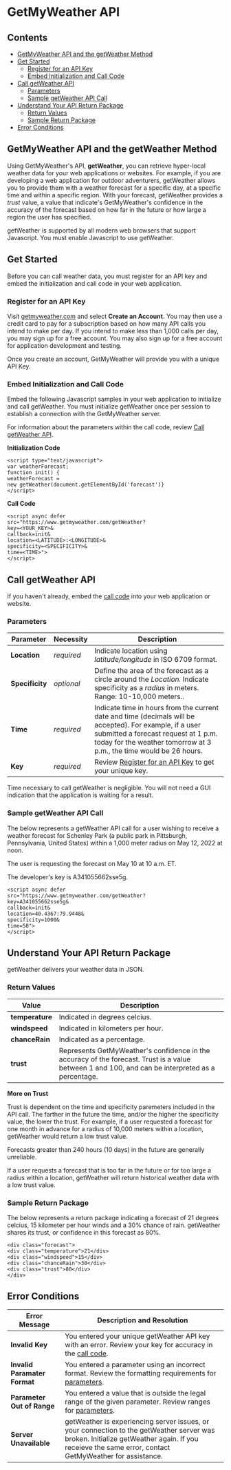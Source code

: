 # GetMyWeather API

## Contents

- [GetMyWeather API and the getWeather Method](#intro)
- [Get Started](#get-started)
  - [Register for an API Key](#key)
  - [Embed Initialization and Call Code](#embed)
- [Call getWeather API](#call)
  - [Parameters](#parameters)
  - [Sample getWeather API Call](#sample-call)
- [Understand Your API Return Package](#return)
  - [Return Values](#return-values)
  - [Sample Return Package](#sample-return)
- [Error Conditions](#errors)

<a id="intro"/>

## GetMyWeather API and the getWeather Method

Using GetMyWeather's API, **getWeather**, you can retrieve hyper-local weather data for your web applications or websites. For example, if you are developing a web application for outdoor adventurers, getWeather allows you to provide them with a weather forecast for a specific day, at a specific time and within a specific region. With your forecast, getWeather provides a *trust* value, a value that indicate's GetMyWeather's confidence in the accuracy of the forecast based on how far in the future or how large a region the user has specified.

getWeather is supported by all modern web browsers that support Javascript. You must enable Javascript to use getWeather.

<a id="get-started"/>

## Get Started

Before you can call weather data, you must register for an API key and embed the initialization and call code in your web application.

<a id="key"/>

### Register for an API Key

Visit [getmyweather.com](https://www.getmyweather.com) and select **Create an Account.** You may then use a credit card to pay for a subscription based on how many API calls you intend to make per day. If you intend to make less than 1,000 calls per day, you may sign up for a free account. You may also sign up for a free account for application development and testing.

Once you create an account, GetMyWeather will provide you with a unique API Key.

<a id="embed"/>

### Embed Initialization and Call Code

Embed the following Javascript samples in your web application to initialize and call getWeather. You must initialize getWeather once per session to establish a connection with the GetMyWeather server.

For information about the parameters within the call code, review [Call getWeather API](#call).

**Initialization Code**

```
<script type="text/javascript">
var weatherForecast;
function init() {
weatherForecast =
new getWeather(document.getElementById('forecast')}
</script>
```

<a id="call-code"/>

**Call Code**

```
<script async defer
src="https://www.getmyweather.com/getWeather?
key=<YOUR_KEY>&
callback=init&
location=<LATITUDE>:<LONGITUDE>&
specificity=<SPECIFICITY>&
time=<TIME>">
</script>
```

<a id="call"/>

## Call getWeather API

If you haven't already, embed the [call code](#call-code) into your web application or website.

<a id="parameters"/>

### Parameters

Parameter | Necessity | Description
-----|---------|------
**Location** | *required* | Indicate location using *latitude/longitude* in ISO 6709 format.
**Specificity** | *optional* | Define the area of the forecast as a circle around the *Location.* Indicate specificity as a *radius* in meters. Range: 10-10,000 meters..
**Time** | *required* | Indicate time in hours from the current date and time (decimals will be accepted). For example, if a user submitted a forecast request at 1 p.m. today for the weather tomorrow at 3 p.m., the time would be 26 hours.
**Key** | *required* | Review [Register for an API Key](#key) to get your unique key.

Time necessary to call getWeather is negligible. You will not need a GUI indication that the application is waiting for a result.

<a id="sample-call"/>

### Sample getWeather API Call

The below represents a getWeather API call for a user wishing to receive a weather forecast for Schenley Park (a public park in Pittsburgh, Pennsylvania, United States) within a 1,000 meter radius on May 12, 2022 at noon. 

The user is requesting the forecast on May 10 at 10 a.m. ET. 

The developer's key is A341055662sse5g.

```
<script async defer
src="https://www.getmyweather.com/getWeather?
key=A341055662sse5g&
callback=init&
location=40.4367:79.9448&
specificity=1000&
time=50">
</script>
```

<a id="return"/>

## Understand Your API Return Package

getWeather delivers your weather data in JSON.

<a id="return-values"/>

### Return Values

Value | Description
-----|------
**temperature** | Indicated in degrees celcius.
**windspeed** | Indicated in kilometers per hour.
**chanceRain** | Indicated as a percentage.
**trust** | Represents GetMyWeather's confidence in the accuracy of the forecast. Trust is a value between 1 and 100, and can be interpreted as a percentage. 

**More on Trust**

Trust is dependent on the time and specificity paremeters included in the API call. The farther in the future the time, and/or the higher the specificity value, the lower the trust. For example, if a user requested a forecast for one month in advance for a radius of 10,000 meters within a location, getWeather would return a low trust value.

Forecasts greater than 240 hours (10 days) in the future are generally unreliable. 

If a user requests a forecast that is too far in the future or for too large a radius within a location, getWeather will return historical weather data with a low trust value.

<a id="sample-return"/>

### Sample Return Package

The below represents a return package indicating a forecast of 21 degrees celcius, 15 kilometer per hour winds and a 30% chance of rain. getWeather shares its trust, or confidence in this forecast as 80%.

```
<div class="forecast">
<div class="temperature">21</div>
<div class="windspeed">15</div>
<div class="chanceRain">30</div>
<div class="trust">80</div>
</div>
```

<a id="errors"/>

## Error Conditions

Error Message | Description and Resolution
-----------|--------------
**Invalid Key** | You entered your unique getWeather API key with an error. Review your key for accuracy in the [call code](#call-code).
**Invalid Paramater Format** | You entered a parameter using an incorrect format. Review the formatting requirements for [parameters](#parameters).
**Parameter Out of Range** | You entered a value that is outside the legal range of the given parameter. Review ranges for [parameters](#parameters).
**Server Unavailable** | getWeather is experiencing server issues, or your connection to the getWeather server was broken. Initialize getWeather again. If you receieve the same error, contact GetMyWeather for assistance.







